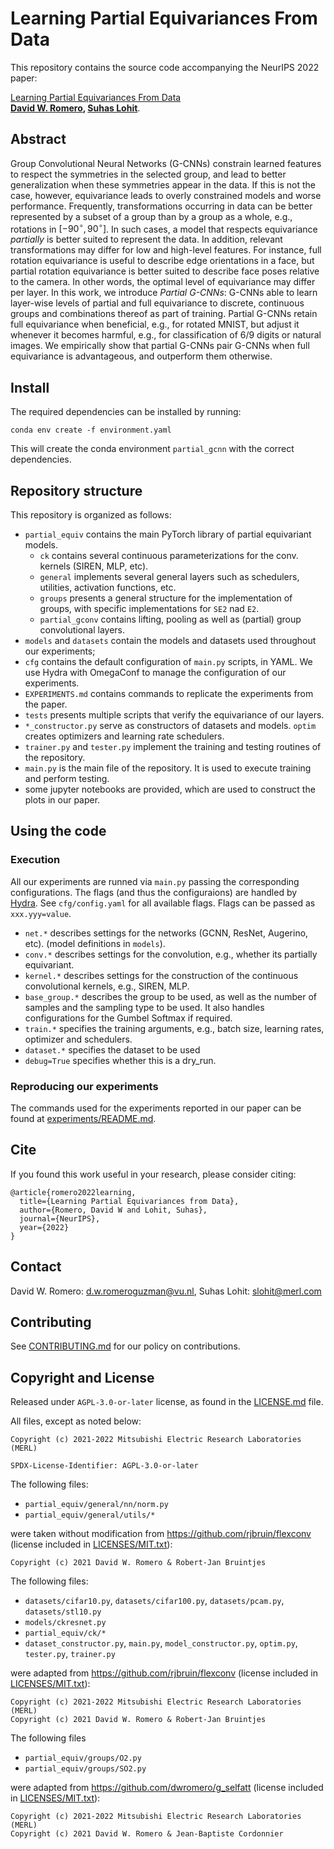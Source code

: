 <!--
Copyright (C) 2021-2022 Mitsubishi Electric Research Laboratories (MERL)

SPDX-License-Identifier: AGPL-3.0-or-later
-->
# Learning Partial Equivariances From Data

This repository contains the source code accompanying the NeurIPS 2022 paper:

[Learning Partial Equivariances From Data](https://arxiv.org/abs/2110.10211) <br/>**[David W. Romero](https://www.davidromero.ml/), [Suhas Lohit](https://merl.com/people/slohit)**.

## Abstract
Group Convolutional Neural Networks (G-CNNs) constrain learned features to respect the symmetries in the selected group,
and lead to better generalization when these symmetries appear in the data. If this is not the case, however, equivariance
leads to overly constrained models and worse performance. Frequently, transformations occurring in data can be better
represented by a subset of a group than by a group as a whole, e.g., rotations in $[-90^{\circ}, 90^{\circ}]$. In such cases,
a model that respects equivariance *partially* is better suited to represent the data. In addition, relevant transformations
may differ for low and high-level features. For instance, full rotation equivariance is useful to describe edge orientations
in a face, but partial rotation equivariance is better suited to describe face poses relative to the camera. In other words,
the optimal level of equivariance may differ per layer. In this work, we introduce *Partial G-CNNs*: G-CNNs able to learn
layer-wise levels of partial and full equivariance to discrete, continuous groups and combinations thereof as part of training.
Partial G-CNNs retain full equivariance when beneficial, e.g., for rotated MNIST, but adjust it whenever it becomes harmful, e.g.,
for classification of 6/9 digits or natural images. We empirically show that partial G-CNNs pair G-CNNs when full equivariance
is advantageous, and outperform them otherwise.

## Install

The required dependencies can be installed by running:
```
conda env create -f environment.yaml
```
This will create the conda environment `partial_gcnn` with the correct dependencies.

## Repository structure

This repository is organized as follows:

* `partial_equiv` contains the main PyTorch library of partial equivariant models.
  * `ck` contains several continuous parameterizations for the conv. kernels (SIREN, MLP, etc).
  * `general` implements several general layers such as schedulers, utilities, activation functions, etc.
  * `groups` presents a general structure for the implementation of groups, with specific implementations for `SE2` nad `E2`.
  * `partial_gconv` contains lifting, pooling as well as (partial) group convolutional layers.
* `models` and `datasets` contain the models and datasets used throughout our experiments;
* `cfg` contains the default configuration of `main.py` scripts, in YAML. We use Hydra with OmegaConf to manage the configuration of our experiments.
* `EXPERIMENTS.md` contains commands to replicate the experiments from the paper.
* `tests` presents multiple scripts that verify the equivariance of our layers.
* `*_constructor.py` serve as constructors of datasets and models. `optim` creates optimizers and learning rate schedulers.
* `trainer.py` and `tester.py` implement the training and testing routines of the repository.
* `main.py` is the main file of the repository. It is used to execute training and perform testing.
* some jupyter notebooks are provided, which are used to construct the plots in our paper.

## Using the code

### Execution
All our experiments are runned via `main.py` passing the corresponding configurations. The flags (and thus the configuraions) are handled by [Hydra](https://hydra.cc/docs/intro).
See `cfg/config.yaml` for all available flags. Flags can be passed as `xxx.yyy=value`.

- `net.*` describes settings for the networks (GCNN, ResNet, Augerino, etc). (model definitions in `models`).
- `conv.*` describes settings for the convolution, e.g., whether its partially equivariant.
- `kernel.*` describes settings for the construction of the continuous convolutional kernels, e.g., SIREN, MLP.
- `base_group.*` describes the group to be used, as well as the number of samples and the sampling type to be used. It also handles configurations for the Gumbel Softmax if required.
- `train.*` specifies the training arguments, e.g., batch size, learning rates, optimizer and schedulers.
- `dataset.*` specifies the dataset to be used
- `debug=True` specifies whether this is a dry_run.

### Reproducing our experiments

The commands used for the experiments reported in our paper can be found at [experiments/README.md](EXPERIMENTS.md/README.md).

## Cite
If you found this work useful in your research, please consider citing:

```
@article{romero2022learning,
  title={Learning Partial Equivariances from Data},
  author={Romero, David W and Lohit, Suhas},
  journal={NeurIPS},
  year={2022}
}
```

## Contact
David W. Romero: d.w.romeroguzman@vu.nl,
Suhas Lohit: slohit@merl.com

## Contributing

See [CONTRIBUTING.md](CONTRIBUTING.md) for our policy on contributions.


## Copyright and License

Released under `AGPL-3.0-or-later` license, as found in the [LICENSE.md](LICENSE.md) file.

All files, except as noted below:
```
Copyright (c) 2021-2022 Mitsubishi Electric Research Laboratories (MERL)

SPDX-License-Identifier: AGPL-3.0-or-later
```

The following files:

* `partial_equiv/general/nn/norm.py`
* `partial_equiv/general/utils/*`

were taken without modification from https://github.com/rjbruin/flexconv (license included in [LICENSES/MIT.txt](LICENSES/MIT.txt)):

```
Copyright (c) 2021 David W. Romero & Robert-Jan Bruintjes
```

The following files:
* `datasets/cifar10.py`, `datasets/cifar100.py`, `datasets/pcam.py`, `datasets/stl10.py`
* `models/ckresnet.py`
* `partial_equiv/ck/*`
* `dataset_constructor.py`, `main.py`, `model_constructor.py`, `optim.py`, `tester.py`, `trainer.py`

were adapted from https://github.com/rjbruin/flexconv (license included in [LICENSES/MIT.txt](LICENSES/MIT.txt)):

```
Copyright (c) 2021-2022 Mitsubishi Electric Research Laboratories (MERL)
Copyright (c) 2021 David W. Romero & Robert-Jan Bruintjes
```

The following files
* `partial_equiv/groups/O2.py`
* `partial_equiv/groups/SO2.py`

were adapted from https://github.com/dwromero/g_selfatt (license included in [LICENSES/MIT.txt](LICENSES/MIT.txt)):

```
Copyright (c) 2021-2022 Mitsubishi Electric Research Laboratories (MERL)
Copyright (c) 2021 David W. Romero & Jean-Baptiste Cordonnier
```
